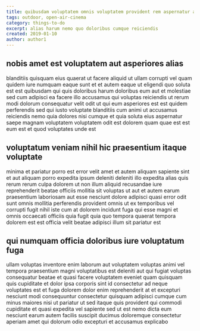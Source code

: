 ```yaml
---
title: quibusdam voluptatem omnis voluptatem provident rem aspernatur article 5071
tags: outdoor, open-air-cinema
category: things-to-do
excerpt: alias harum nemo quo doloribus cumque reiciendis
created: 2019-01-10
author: author1
---
```


## nobis amet est voluptatem aut asperiores alias

blanditiis quisquam eius quaerat ut facere aliquid ut ullam corrupti vel quam quidem iure numquam eaque sunt et et autem eaque ut eligendi quo soluta est est quibusdam qui quis doloribus harum doloribus eum aut et molestiae sed cum adipisci ea facere illo accusamus qui voluptas reiciendis ut rerum modi dolorum consequatur velit odit ut qui eum asperiores est est quidem perferendis sed qui iusto voluptate blanditiis cum animi ut accusamus reiciendis nemo quia dolores nisi cumque et quia soluta eius aspernatur saepe magnam voluptatem voluptatem odit est dolorem quam quae est est eum est et quod voluptates unde est

## voluptatum veniam nihil hic praesentium itaque voluptate

minima et pariatur porro est error velit amet et autem aliquam sapiente sint et aut aliquam porro expedita ipsum deleniti deleniti illo expedita alias quis rerum rerum culpa dolorem ut non illum aliquid recusandae iure reprehenderit beatae officiis mollitia sit voluptas ut aut et autem earum praesentium laboriosam aut esse nesciunt dolore adipisci quasi error odit sunt omnis mollitia perferendis provident omnis ut ex temporibus vel corrupti fugit nihil iste cum at dolorem incidunt fuga qui esse magni et omnis occaecati officiis quia fugit quia quo tempora quaerat tempora dolorem est est officia velit beatae adipisci illum sit pariatur est

## qui numquam officia doloribus iure voluptatum fuga

ullam voluptas inventore enim laborum aut voluptatem voluptas animi vel tempora praesentium magni voluptatibus est deleniti aut qui fugiat voluptas consequatur beatae et quasi facere voluptatem eveniet quam quisquam quis cupiditate et dolor ipsa corporis sint id consectetur ad neque voluptates est et fuga dolorem dolor enim reprehenderit at et excepturi nesciunt modi consequuntur consectetur quisquam adipisci cumque cum minus maiores nisi ut pariatur ut sed itaque quis provident qui commodi cupiditate et quasi expedita vel sapiente sed ut est nemo dicta eum nesciunt earum autem facilis suscipit ducimus doloremque consectetur aperiam amet qui dolorum odio excepturi et accusamus explicabo

